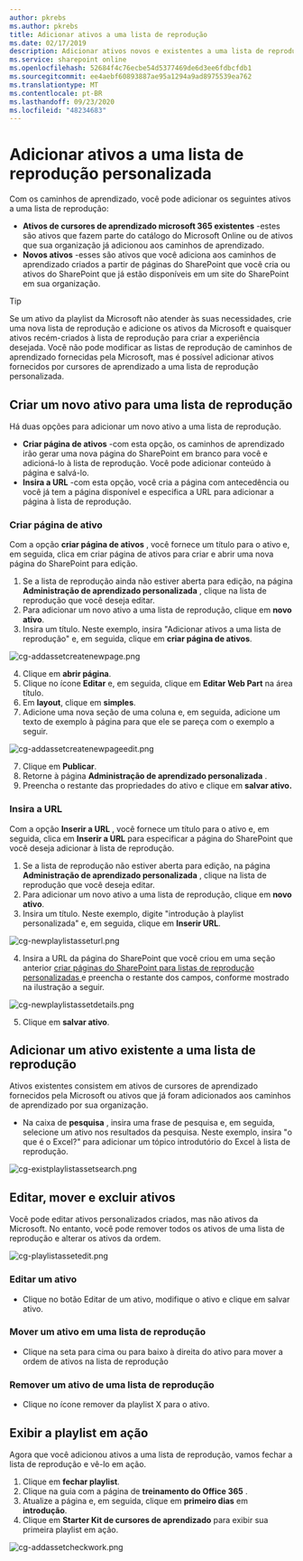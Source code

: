 ```yaml
---
author: pkrebs
ms.author: pkrebs
title: Adicionar ativos a uma lista de reprodução
ms.date: 02/17/2019
description: Adicionar ativos novos e existentes a uma lista de reprodução de cursores de aprendizado
ms.service: sharepoint online
ms.openlocfilehash: 52684f4c76ecbe54d5377469de6d3ee6fdbcfdb1
ms.sourcegitcommit: ee4aebf60893887ae95a1294a9ad8975539ea762
ms.translationtype: MT
ms.contentlocale: pt-BR
ms.lasthandoff: 09/23/2020
ms.locfileid: "48234683"
---
```

# <a name="add-assets-to-a-custom-playlist"></a>Adicionar ativos a uma lista de reprodução personalizada

Com os caminhos de aprendizado, você pode adicionar os seguintes ativos a uma lista de reprodução:

- **Ativos de cursores de aprendizado microsoft 365 existentes** -estes são ativos que fazem parte do catálogo do Microsoft Online ou de ativos que sua organização já adicionou aos caminhos de aprendizado.
- **Novos ativos** -esses são ativos que você adiciona aos caminhos de aprendizado criados a partir de páginas do SharePoint que você cria ou ativos do SharePoint que já estão disponíveis em um site do SharePoint em sua organização. 

> [!TIP]
> Se um ativo da playlist da Microsoft não atender às suas necessidades, crie uma nova lista de reprodução e adicione os ativos da Microsoft e quaisquer ativos recém-criados à lista de reprodução para criar a experiência desejada. Você não pode modificar as listas de reprodução de caminhos de aprendizado fornecidas pela Microsoft, mas é possível adicionar ativos fornecidos por cursores de aprendizado a uma lista de reprodução personalizada.   

## <a name="create-a-new-asset-for-a-playlist"></a>Criar um novo ativo para uma lista de reprodução

Há duas opções para adicionar um novo ativo a uma lista de reprodução.

- **Criar página de ativos** -com esta opção, os caminhos de aprendizado irão gerar uma nova página do SharePoint em branco para você e adicioná-lo à lista de reprodução. Você pode adicionar conteúdo à página e salvá-lo.  
- **Insira a URL** -com esta opção, você cria a página com antecedência ou você já tem a página disponível e especifica a URL para adicionar a página à lista de reprodução.

### <a name="create-asset-page"></a>Criar página de ativo 
Com a opção **criar página de ativos** , você fornece um título para o ativo e, em seguida, clica em criar página de ativos para criar e abrir uma nova página do SharePoint para edição. 

1.  Se a lista de reprodução ainda não estiver aberta para edição, na página **Administração de aprendizado personalizada** , clique na lista de reprodução que você deseja editar. 
2. Para adicionar um novo ativo a uma lista de reprodução, clique em **novo ativo**. 
3. Insira um título. Neste exemplo, insira "Adicionar ativos a uma lista de reprodução" e, em seguida, clique em **criar página de ativos**.

![cg-addassetcreatenewpage.png](media/cg-addassetcreatenewpage.png)

4. Clique em **abrir página**.
5. Clique no ícone **Editar** e, em seguida, clique em **Editar Web Part** na área título.
6. Em **layout**, clique em **simples**. 
7. Adicione uma nova seção de uma coluna e, em seguida, adicione um texto de exemplo à página para que ele se pareça com o exemplo a seguir. 

![cg-addassetcreatenewpageedit.png](media/cg-addassetcreatenewpageedit.png)

7. Clique em **Publicar**.
8. Retorne à página **Administração de aprendizado personalizada** . 
9. Preencha o restante das propriedades do ativo e clique em **salvar ativo.**

### <a name="enter-the-url"></a>Insira a URL
Com a opção **Inserir a URL** , você fornece um título para o ativo e, em seguida, clica em **Inserir a URL** para especificar a página do SharePoint que você deseja adicionar à lista de reprodução. 

1.  Se a lista de reprodução não estiver aberta para edição, na página **Administração de aprendizado personalizada** , clique na lista de reprodução que você deseja editar. 
2. Para adicionar um novo ativo a uma lista de reprodução, clique em **novo ativo**. 
3. Insira um título. Neste exemplo, digite "introdução à playlist personalizada" e, em seguida, clique em **Inserir URL**. 

![cg-newplaylistasseturl.png](media/cg-newplaylistasseturl.png)

4. Insira a URL da página do SharePoint que você criou em uma seção anterior [criar páginas do SharePoint para listas de reprodução personalizadas ](custom_createnewpage.md) e preencha o restante dos campos, conforme mostrado na ilustração a seguir.

![cg-newplaylistassetdetails.png](media/cg-newplaylistassetdetails.png)

5. Clique em **salvar ativo**. 

## <a name="add-an-existing-asset-to-a-playlist"></a>Adicionar um ativo existente a uma lista de reprodução

Ativos existentes consistem em ativos de cursores de aprendizado fornecidos pela Microsoft ou ativos que já foram adicionados aos caminhos de aprendizado por sua organização. 

- Na caixa de **pesquisa** , insira uma frase de pesquisa e, em seguida, selecione um ativo nos resultados da pesquisa. Neste exemplo, insira "o que é o Excel?" para adicionar um tópico introdutório do Excel à lista de reprodução.

![cg-existplaylistassetsearch.png](media/cg-existplaylistassetsearch.png)

## <a name="edit-move-and-delete-assets"></a>Editar, mover e excluir ativos
Você pode editar ativos personalizados criados, mas não ativos da Microsoft. No entanto, você pode remover todos os ativos de uma lista de reprodução e alterar os ativos da ordem. 

![cg-playlistassetedit.png](media/cg-playlistassetedit.png)

### <a name="edit-an-asset"></a>Editar um ativo
- Clique no botão Editar de um ativo, modifique o ativo e clique em salvar ativo. 

### <a name="move-an-asset-in-a-playlist"></a>Mover um ativo em uma lista de reprodução
- Clique na seta para cima ou para baixo à direita do ativo para mover a ordem de ativos na lista de reprodução

### <a name="remove-an-asset-from-a-playlist"></a>Remover um ativo de uma lista de reprodução
- Clique no ícone remover da playlist X para o ativo. 

## <a name="view-the-playlist-in-action"></a>Exibir a playlist em ação
Agora que você adicionou ativos a uma lista de reprodução, vamos fechar a lista de reprodução e vê-lo em ação. 

1. Clique em **fechar playlist**.
2. Clique na guia com a página de **treinamento do Office 365** .
3. Atualize a página e, em seguida, clique em **primeiro dias** em **introdução**.
4. Clique em **Starter Kit de cursores de aprendizado** para exibir sua primeira playlist em ação. 

![cg-addassetcheckwork.png](media/cg-addassetcheckwork.png)